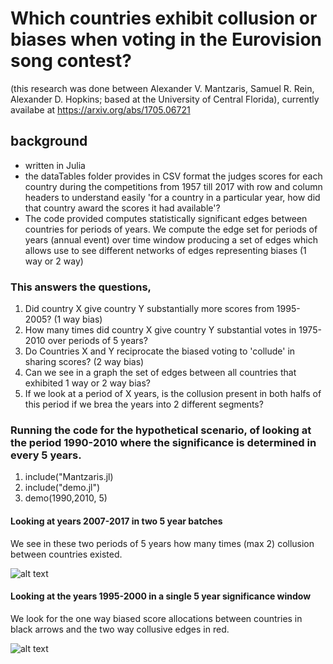 # Which countries exhibit collusion or biases when voting in the Eurovision song contest?
(this research was done between Alexander V. Mantzaris, Samuel R. Rein, Alexander D. Hopkins; based at the University of Central Florida), currently availabe at https://arxiv.org/abs/1705.06721

## background 
* written in Julia
* the dataTables folder provides in CSV format the judges scores for each country during the competitions from 1957 till 2017 with row and column headers to understand easily 'for a country in a particular year, how did that country award the scores it had available'? 
* The code provided computes statistically significant edges between countries for periods of years. We compute the edge set for periods of years (annual event) over time window producing a set of edges which allows use to see different networks of edges representing biases (1 way or 2 way)

### This answers the questions, 
1. Did country X give country Y substantially more scores from 1995-2005? (1 way bias)
2. How many times did country X give country Y substantial votes in 1975-2010 over periods of 5 years?
3. Do Countries X and Y reciprocate the biased voting to 'collude' in sharing scores? (2 way bias)
4. Can we see in a graph the set of edges between all countries that exhibited 1 way or 2 way bias?
5. If we look at a period of X years, is the collusion present in both halfs of this period if we brea the years into 2 different segments?

### Running the code for the hypothetical scenario, of looking at the period 1990-2010 where the significance is determined in every 5 years.
1. include("Mantzaris.jl)
2. include("demo.jl")
3. demo(1990,2010, 5)

#### Looking at years 2007-2017 in two 5 year batches
We see in these two periods of 5 years how many times (max 2) collusion between countries existed.

 ![alt text](https://raw.githubusercontent.com/mantzaris/eurovision/master/sampleFigs/networkTotalCollusion20072017windowSize5.png)

#### Looking at the years 1995-2000 in a single 5 year significance window
We look for the one way biased score allocations between countries in black arrows and the two way collusive edges in red.

 ![alt text](https://raw.githubusercontent.com/mantzaris/eurovision/master/sampleFigs/network19952000.png)





